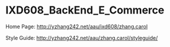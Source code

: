 # IXD608_BackEnd_E_Commerce
Home Page: http://yzhang242.net/aau/ixd608/zhang.carol

Style Guide: http://yzhang242.net/aau/zhang.carol/styleguide/
